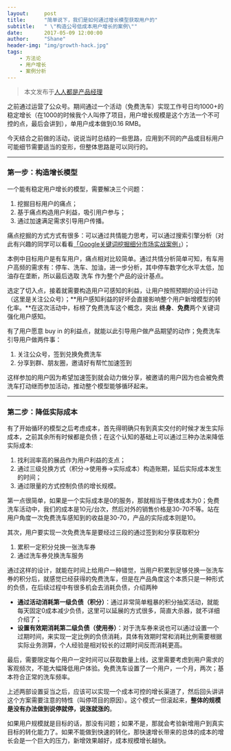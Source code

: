 ```yaml
---
layout:     post
title:      "简单说下，我们是如何通过增长模型获取用户的"
subtitle:   " \"构造公号低成本用户增长的案例\""
date:       2017-05-09 12:00:00
author:     "Shane"
header-img: "img/growth-hack.jpg"
tags:
    - 方法论
    - 用户增长
    - 案例分析
---
```



>本文发布于[人人都是产品经理](http://www.woshipm.com/operate/655401.html)


之前通过运营了公众号。期间通过一个活动（免费洗车）实现工作号日均1000+的稳定增长（在1000的时候我个人叫停了项目，用户增长规模是这个方法一个不可控的点，最后会讲到），单用户成本做到0.16 RMB。

今天结合之前做的活动，说说当时总结的一些思路，应用到不同的产品或目标用户可能细节需要适当的变形，但整体思路是可以同行的。

---

### 第一步：构造增长模型

一个能有稳定用户增长的模型，需要解决三个问题：
1. 挖掘目标用户的痛点；
2. 基于痛点构造用户利益，吸引用户参与；
3. 通过加速满足需求引导用户传播。

痛点挖掘的方式方式有很多：可以通过共情能力思考，可以通过搜索引擎分析（对此有兴趣的同学可以看看[「Google关键词挖掘细分市场实战案例」](https://mp.weixin.qq.com/s?__biz=MzIzNzEwMTE2MA==&mid=2647724198&idx=2&sn=5553456df0fcdb7d3bbe71869b5989d7)）；

本例中目标用户是有车用户，痛点相对比较简单。通过共情分析简单可知，有车用户高频的需求有：停车、洗车、加油，进一步分析，其中停车数字化水平太低，加油存在垄断，所以最后选取 洗车 作为整个产品的设计基点。

选定了切入点，接着就需要构造用户可感知的利益，让用户按照预期的设计行动（这里是关注公众号）；**用户感知利益的好坏会直接影响整个用户新增模型的转化率。**在这次活动中，标榜了免费洗车这个概念，突出 **终身**、**免费**两个关键词强化用户感知。

有了用户愿意 buy in 的利益点，就能以此引导用户做产品期望的动作；免费洗车引导用户做两件事：
1. 关注公众号，签到兑换免费洗车
2. 分享到群、朋友圈，邀请好有帮忙加速签到

这样参加的用户因为希望加速签到就会动力做分享，被邀请的用户因为也会被免费洗车打动继而参加活动，推动整个模型能够循环起来。

---

### 第二步：降低实际成本

有了开始循环的模型之后考虑成本，首先得明确只有到真实交付的时候才发生实际成本，之前其余所有时候都是负债；在这个认知的基础上可以通过三种办法来降低实际成本:
1. 找利润率高的展品作为用户利益的支点；
2. 通过三级兑换方式（积分→使用券→实际成本）构造账期，延后实际成本发生的时间；
3. 通过限量的方式控制负债的增长规模。

第一点很简单，如果是一个实际成本是0的服务，那就相当于整体成本为0；免费洗车活动中，我们的成本是10元/台次，然后对外的销售价格是30-70不等。站在用户角度一次免费洗车感知到的收益是30-70，产品的实际成本则是10。

其次，用户要实现一次免费洗车是要经过三段的通过签到和分享获取积分
1. 累积一定积分兑换一张洗车券
2. 通过洗车券兑换洗车服务

通过这样的设计，就能在时间上给用户一种错觉，当用户积累到足够兑换一张洗车券的积分后，就感觉已经获得的免费洗车，但是在产品角度这个本质只是一种形式的负债，在后续过程中有很多机会去消耗负债，介绍两种

- **通过活动消耗第一级负债（积分）**：通过非常简单粗暴的积分抽奖活动，就能每天固定0成本减少负债，这里可以延展的方式很多，简直大杀器，就不详细介绍了；
- **设置有效期消耗第二级负债（使用券）**：对于洗车券来说也可以通过设置一个过期时间，来实现一定比例的负债消耗，具体有效期时常和消耗比例需要根据实际业务测算，个人经验是相对较长的过期时间反而消耗更高。

最后，需要限定每个用户一定时间可以获取数量上线，这里需要考虑到用户需求的客观频次，不能大幅降低用户体验。免费洗车设置了一个用户，一个月，两次；基本符合正常的洗车频率。

上述两部设置妥当之后，应该可以实现一个成本可控的增长渠道了，然后回头讲讲这个方案需要注意的特性（叫停项目的原因）。这个模式一但滚起来，**整体的规模是没有办法做到说停就停，说涨就涨的**。

如果用户规模就是目标的话，那没有问题；如果不是，那就会考验新增用户到真实目标的转化能力了。如果不能做到快速的转化，那快速增长带来的总体的成本的增长会是一个巨大的压力，新增效果越好，成本规模增长越快。



